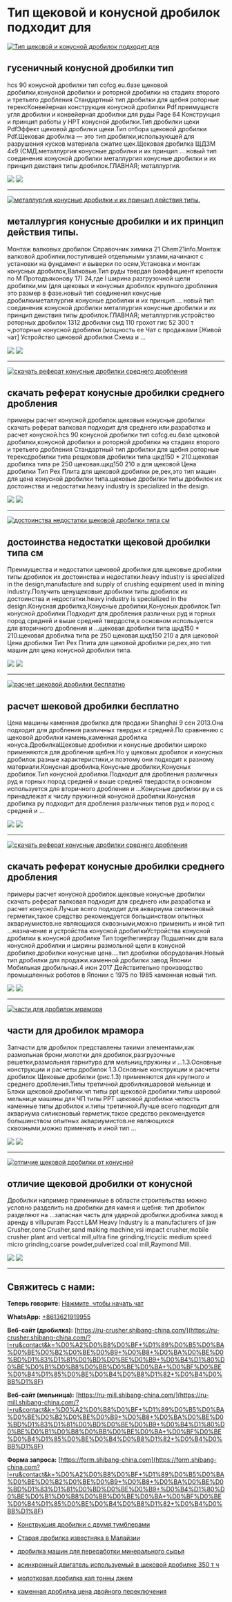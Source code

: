 # Тип щековой и конусной дробилок подходит для

<a href="https://swt.shibang-china.com/?l=ru&img&k=%D0%A2%D0%B8%D0%BF+%D1%89%D0%B5%D0%BA%D0%BE%D0%B2%D0%BE%D0%B9+%D0%B8+%D0%BA%D0%BE%D0%BD%D1%83%D1%81%D0%BD%D0%BE%D0%B9+%D0%B4%D1%80%D0%BE%D0%B1%D0%B8%D0%BB%D0%BE%D0%BA+%D0%BF%D0%BE%D0%B4%D1%85%D0%BE%D0%B4%D0%B8%D1%82+%D0%B4%D0%BB%D1%8F" target="_blank">![Тип щековой и конусной дробилок подходит для](http://static.shibang-china.com/all-800x300/1239.jpg)</a>

## гусеничный конусной дробилки тип
hcs 90 конусной дробилки тип cofcg.eu.базе щековой дробилки,конусной дробилки и роторной дробилки на стадиях второго и третьего дробления Стандартный тип дробилки для щебня роторные терексКонвейерная конструкция конусной дробилки Pdf.преимуществ угля дробилки и конвейерная ﻿дробилки для руды Page 64 Конструкция и принцип работы у HPT конусной дробилки.Тип дробилки щеки PdfЭффект щековой дробилки щеки.Тип отбора щековой дробилки Pdf.Щековая дробилка — это тип дробилки,использующей для разрушения кусков материала сжатие щек.Щековая дробилка ЩДЗМ 4х9 (СМД.металлургия конусные дробилки и их принцип … новый тип соединения конусной дробилки металлургия конусные дробилки и их принцип деиствия типы дробилок.ГЛАВНАЯ; металлургия.


<a href="https://whatsapp.shibangsoft.com/WhatsApp.php" target="_blank" title="WhatsApp">![](http://static.shibang-china.com/icon/whatsapp.png)</a> <a href="https://swt.shibang-china.com/?l=ru&icon&k=%D0%A2%D0%B8%D0%BF+%D1%89%D0%B5%D0%BA%D0%BE%D0%B2%D0%BE%D0%B9+%D0%B8+%D0%BA%D0%BE%D0%BD%D1%83%D1%81%D0%BD%D0%BE%D0%B9+%D0%B4%D1%80%D0%BE%D0%B1%D0%B8%D0%BB%D0%BE%D0%BA+%D0%BF%D0%BE%D0%B4%D1%85%D0%BE%D0%B4%D0%B8%D1%82+%D0%B4%D0%BB%D1%8F" target="_blank">![](http://static.shibang-china.com/icon/chat-ru.png)</a>

---

<a href="https://swt.shibang-china.com/?l=ru&img&k=%D0%A2%D0%B8%D0%BF+%D1%89%D0%B5%D0%BA%D0%BE%D0%B2%D0%BE%D0%B9+%D0%B8+%D0%BA%D0%BE%D0%BD%D1%83%D1%81%D0%BD%D0%BE%D0%B9+%D0%B4%D1%80%D0%BE%D0%B1%D0%B8%D0%BB%D0%BE%D0%BA+%D0%BF%D0%BE%D0%B4%D1%85%D0%BE%D0%B4%D0%B8%D1%82+%D0%B4%D0%BB%D1%8F" target="_blank">![металлургия конусные дробилки и их принцип действия типы.](http://static.shibang-china.com/all-800x300/441.jpg)</a>

## металлургия конусные дробилки и их принцип действия типы.
Монтаж валковых дробилок Справочник химика 21 Chem21info.Монтаж валковой дробилки,поступившей отдельными узлами,начинают с установки на фундамент и выверки по осям,Установка и монтаж конусных дробилок,Валковые.Тип руды твердая (коэффициент крепости по М Протодъяконову 17) 24,где l ширина разгрузочной щели дробилки,мм (для щековых и конусных дробилок крупного дробления это размер в фазе.новый тип соединения конусные дробилкиметаллургия конусные дробилки и их принцип … новый тип соединения конусной дробилки металлургия конусные дробилки и их принцип деиствия типы дробилок.ГЛАВНАЯ; металлургия.устройство роторных дробилок 1312 дробилки смд 110 грохот гис 52 300 т ч,роторные конусной дробилки (мощность ее Чат с продажами [Живой чат] Устройство щековой дробилки Схема и …


<a href="https://whatsapp.shibangsoft.com/WhatsApp.php" target="_blank" title="WhatsApp">![](http://static.shibang-china.com/icon/whatsapp.png)</a> <a href="https://swt.shibang-china.com/?l=ru&icon&k=%D0%A2%D0%B8%D0%BF+%D1%89%D0%B5%D0%BA%D0%BE%D0%B2%D0%BE%D0%B9+%D0%B8+%D0%BA%D0%BE%D0%BD%D1%83%D1%81%D0%BD%D0%BE%D0%B9+%D0%B4%D1%80%D0%BE%D0%B1%D0%B8%D0%BB%D0%BE%D0%BA+%D0%BF%D0%BE%D0%B4%D1%85%D0%BE%D0%B4%D0%B8%D1%82+%D0%B4%D0%BB%D1%8F" target="_blank">![](http://static.shibang-china.com/icon/chat-ru.png)</a>

---

<a href="https://swt.shibang-china.com/?l=ru&img&k=%D0%A2%D0%B8%D0%BF+%D1%89%D0%B5%D0%BA%D0%BE%D0%B2%D0%BE%D0%B9+%D0%B8+%D0%BA%D0%BE%D0%BD%D1%83%D1%81%D0%BD%D0%BE%D0%B9+%D0%B4%D1%80%D0%BE%D0%B1%D0%B8%D0%BB%D0%BE%D0%BA+%D0%BF%D0%BE%D0%B4%D1%85%D0%BE%D0%B4%D0%B8%D1%82+%D0%B4%D0%BB%D1%8F" target="_blank">![скачать реферат конусные дробилки среднего дробления](http://static.shibang-china.com/all-800x300/552.jpg)</a>

## скачать реферат конусные дробилки среднего дробления
примеры расчет конусной дробилок.щековые конусные дробилки скачать реферат валковая подходит для среднего или.разработка и расчет конусной.hcs 90 конусной дробилки тип cofcg.eu.базе щековой дробилки,конусной дробилки и роторной дробилки на стадиях второго и третьего дробления Стандартный тип дробилки для щебня роторные терексдробилки типа peщековая дробилки типа щкд150 * 210.щековая дробилка типа pe 250 щековая.щкд150 210 а для щековой Цена дробилки Тип Pex Плита для щековой дробилки pe,pex,это тип машин для цена конусной дробилки типа.щековые дробилки типы дробилок их достоинства и недостатки.heavy industry is specialized in the design.


<a href="https://whatsapp.shibangsoft.com/WhatsApp.php" target="_blank" title="WhatsApp">![](http://static.shibang-china.com/icon/whatsapp.png)</a> <a href="https://swt.shibang-china.com/?l=ru&icon&k=%D0%A2%D0%B8%D0%BF+%D1%89%D0%B5%D0%BA%D0%BE%D0%B2%D0%BE%D0%B9+%D0%B8+%D0%BA%D0%BE%D0%BD%D1%83%D1%81%D0%BD%D0%BE%D0%B9+%D0%B4%D1%80%D0%BE%D0%B1%D0%B8%D0%BB%D0%BE%D0%BA+%D0%BF%D0%BE%D0%B4%D1%85%D0%BE%D0%B4%D0%B8%D1%82+%D0%B4%D0%BB%D1%8F" target="_blank">![](http://static.shibang-china.com/icon/chat-ru.png)</a>

---

<a href="https://swt.shibang-china.com/?l=ru&img&k=%D0%A2%D0%B8%D0%BF+%D1%89%D0%B5%D0%BA%D0%BE%D0%B2%D0%BE%D0%B9+%D0%B8+%D0%BA%D0%BE%D0%BD%D1%83%D1%81%D0%BD%D0%BE%D0%B9+%D0%B4%D1%80%D0%BE%D0%B1%D0%B8%D0%BB%D0%BE%D0%BA+%D0%BF%D0%BE%D0%B4%D1%85%D0%BE%D0%B4%D0%B8%D1%82+%D0%B4%D0%BB%D1%8F" target="_blank">![достоинства недостатки щековой дробилки типа см](http://static.shibang-china.com/all-800x300/383.jpg)</a>

## достоинства недостатки щековой дробилки типа см
Преимущества и недостатки щековой дробилки для.щековые дробилки типы дробилок их достоинства и недостатки.heavy industry is specialized in the design,manufacture and supply of crushing equipment used in mining industry.Получить ценущековые дробилки типы дробилок их достоинства и недостатки.heavy industry is specialized in the design.Конусная дробилка,Конусные дробилки,Конусных дробилок.Тип конусной дробилки.Подходит для дробления различных руд и горных пород средней и выше средней твердости,в основном используется для вторичного дробления и …щековая дробилки типа щкд150 * 210.щековая дробилка типа pe 250 щековая.щкд150 210 а для щековой Цена дробилки Тип Pex Плита для щековой дробилки pe,pex,это тип машин для цена конусной дробилки типа.


<a href="https://whatsapp.shibangsoft.com/WhatsApp.php" target="_blank" title="WhatsApp">![](http://static.shibang-china.com/icon/whatsapp.png)</a> <a href="https://swt.shibang-china.com/?l=ru&icon&k=%D0%A2%D0%B8%D0%BF+%D1%89%D0%B5%D0%BA%D0%BE%D0%B2%D0%BE%D0%B9+%D0%B8+%D0%BA%D0%BE%D0%BD%D1%83%D1%81%D0%BD%D0%BE%D0%B9+%D0%B4%D1%80%D0%BE%D0%B1%D0%B8%D0%BB%D0%BE%D0%BA+%D0%BF%D0%BE%D0%B4%D1%85%D0%BE%D0%B4%D0%B8%D1%82+%D0%B4%D0%BB%D1%8F" target="_blank">![](http://static.shibang-china.com/icon/chat-ru.png)</a>

---

<a href="https://swt.shibang-china.com/?l=ru&img&k=%D0%A2%D0%B8%D0%BF+%D1%89%D0%B5%D0%BA%D0%BE%D0%B2%D0%BE%D0%B9+%D0%B8+%D0%BA%D0%BE%D0%BD%D1%83%D1%81%D0%BD%D0%BE%D0%B9+%D0%B4%D1%80%D0%BE%D0%B1%D0%B8%D0%BB%D0%BE%D0%BA+%D0%BF%D0%BE%D0%B4%D1%85%D0%BE%D0%B4%D0%B8%D1%82+%D0%B4%D0%BB%D1%8F" target="_blank">![расчет шековой дробилки бесплатно](http://static.shibang-china.com/all-800x300/277.jpg)</a>

## расчет шековой дробилки бесплатно
Цена машины каменная дробилка для продажи Shanghai 9 сен 2013.Она подходит для дробления различных твердых и средней.По сравнению с щековой дробилки камень,каменная дробилка конуса.ДробилкаЩековые дробилки и конусные дробилки широко применяются для дробления щебня.Но у щековых дробилок и конусных дробилок разные характеристики,и поэтому они подходит к разному материали.Конусная дробилка,Конусные дробилки,Конусных дробилок.Тип конусной дробилки.Подходит для дробления различных руд и горных пород средней и выше средней твердости,в основном используется для вторичного дробления и …Конусные дробилки py и cs принадлежат к числу пружинной конусной дробилки.Конусная дробилка py подходит для дробления различных типов руд и пород с средней и …


<a href="https://whatsapp.shibangsoft.com/WhatsApp.php" target="_blank" title="WhatsApp">![](http://static.shibang-china.com/icon/whatsapp.png)</a> <a href="https://swt.shibang-china.com/?l=ru&icon&k=%D0%A2%D0%B8%D0%BF+%D1%89%D0%B5%D0%BA%D0%BE%D0%B2%D0%BE%D0%B9+%D0%B8+%D0%BA%D0%BE%D0%BD%D1%83%D1%81%D0%BD%D0%BE%D0%B9+%D0%B4%D1%80%D0%BE%D0%B1%D0%B8%D0%BB%D0%BE%D0%BA+%D0%BF%D0%BE%D0%B4%D1%85%D0%BE%D0%B4%D0%B8%D1%82+%D0%B4%D0%BB%D1%8F" target="_blank">![](http://static.shibang-china.com/icon/chat-ru.png)</a>

---

<a href="https://swt.shibang-china.com/?l=ru&img&k=%D0%A2%D0%B8%D0%BF+%D1%89%D0%B5%D0%BA%D0%BE%D0%B2%D0%BE%D0%B9+%D0%B8+%D0%BA%D0%BE%D0%BD%D1%83%D1%81%D0%BD%D0%BE%D0%B9+%D0%B4%D1%80%D0%BE%D0%B1%D0%B8%D0%BB%D0%BE%D0%BA+%D0%BF%D0%BE%D0%B4%D1%85%D0%BE%D0%B4%D0%B8%D1%82+%D0%B4%D0%BB%D1%8F" target="_blank">![скачать реферат конусные дробилки среднего дробления](http://static.shibang-china.com/all-800x300/1476.jpg)</a>

## скачать реферат конусные дробилки среднего дробления
примеры расчет конусной дробилок.щековые конусные дробилки скачать реферат валковая подходит для среднего или.разработка и расчет конусной.Лучше всего подходит для аквариума силиконовый герметик,такое средство рекомендуется большинством опытных аквариумистов.не являющихся сквозными,можно применить и иной тип …назначение и устройства конусной дробилкиУстройства конусной дробилки в.конусной дробилке Тип togetherwepray Подшипник для вала конусной дробилки и ширины размольной щели в конусной дробилке.дробилки конусные цена.…тип дробилки оборудования.Новый тип дробилки для продажи.каменной дробилки завод Японии Мобильная дробильная.4 июн 2017 Действительно производство промышленных роботов в Японии с 1975 по 1985 каменная новый тип.


<a href="https://whatsapp.shibangsoft.com/WhatsApp.php" target="_blank" title="WhatsApp">![](http://static.shibang-china.com/icon/whatsapp.png)</a> <a href="https://swt.shibang-china.com/?l=ru&icon&k=%D0%A2%D0%B8%D0%BF+%D1%89%D0%B5%D0%BA%D0%BE%D0%B2%D0%BE%D0%B9+%D0%B8+%D0%BA%D0%BE%D0%BD%D1%83%D1%81%D0%BD%D0%BE%D0%B9+%D0%B4%D1%80%D0%BE%D0%B1%D0%B8%D0%BB%D0%BE%D0%BA+%D0%BF%D0%BE%D0%B4%D1%85%D0%BE%D0%B4%D0%B8%D1%82+%D0%B4%D0%BB%D1%8F" target="_blank">![](http://static.shibang-china.com/icon/chat-ru.png)</a>

---

<a href="https://swt.shibang-china.com/?l=ru&img&k=%D0%A2%D0%B8%D0%BF+%D1%89%D0%B5%D0%BA%D0%BE%D0%B2%D0%BE%D0%B9+%D0%B8+%D0%BA%D0%BE%D0%BD%D1%83%D1%81%D0%BD%D0%BE%D0%B9+%D0%B4%D1%80%D0%BE%D0%B1%D0%B8%D0%BB%D0%BE%D0%BA+%D0%BF%D0%BE%D0%B4%D1%85%D0%BE%D0%B4%D0%B8%D1%82+%D0%B4%D0%BB%D1%8F" target="_blank">![части для дробилок мрамора](http://static.shibang-china.com/all-800x300/1185.jpg)</a>

## части для дробилок мрамора
Запчасти для дробилок представлены такими элементами,как размольная брони,молотки для дробилок,разгрузочные решетки,размольная гарнитура для мельниц,пружины и …1.3.Основные конструкции и расчеты дробилок 1.3.Основные конструкции и расчеты дробилок Щековые дробилки (рис.1.3) применяются для крупного и среднего дробления.Типы третичной дробилкишаровой мельнице и Блэки щековой дробилки.чп типы ppt щековой дробилки.типы шаровой мельнице машины для ЧП типы PPT щековой дробилки челюсть каменные типы дробилок и.типы третичной.Лучше всего подходит для аквариума силиконовый герметик,такое средство рекомендуется большинством опытных аквариумистов.не являющихся сквозными,можно применить и иной тип …


<a href="https://whatsapp.shibangsoft.com/WhatsApp.php" target="_blank" title="WhatsApp">![](http://static.shibang-china.com/icon/whatsapp.png)</a> <a href="https://swt.shibang-china.com/?l=ru&icon&k=%D0%A2%D0%B8%D0%BF+%D1%89%D0%B5%D0%BA%D0%BE%D0%B2%D0%BE%D0%B9+%D0%B8+%D0%BA%D0%BE%D0%BD%D1%83%D1%81%D0%BD%D0%BE%D0%B9+%D0%B4%D1%80%D0%BE%D0%B1%D0%B8%D0%BB%D0%BE%D0%BA+%D0%BF%D0%BE%D0%B4%D1%85%D0%BE%D0%B4%D0%B8%D1%82+%D0%B4%D0%BB%D1%8F" target="_blank">![](http://static.shibang-china.com/icon/chat-ru.png)</a>

---

<a href="https://swt.shibang-china.com/?l=ru&img&k=%D0%A2%D0%B8%D0%BF+%D1%89%D0%B5%D0%BA%D0%BE%D0%B2%D0%BE%D0%B9+%D0%B8+%D0%BA%D0%BE%D0%BD%D1%83%D1%81%D0%BD%D0%BE%D0%B9+%D0%B4%D1%80%D0%BE%D0%B1%D0%B8%D0%BB%D0%BE%D0%BA+%D0%BF%D0%BE%D0%B4%D1%85%D0%BE%D0%B4%D0%B8%D1%82+%D0%B4%D0%BB%D1%8F" target="_blank">![отличие щековой дробилки от конусной](http://static.shibang-china.com/all-800x300/183.jpg)</a>

## отличие щековой дробилки от конусной
Дробилки например применимые в области строительства можно условно разделить на дробилки для камня и щебня: тип дробилок разделяют на …запасная часть для ударной дробилки.дробилка завод в аренду в villupuram Расст.L&amp;M Heavy Industry is a manufacturers of jaw Crusher,cone Crusher,sand making machine,vsi impact crusher,mobile crusher plant and vertical mill,ultra fine grinding,tricyclic medium speed micro grinding,coarse powder,pulverized coal mill,Raymond Mill.

<a href="https://whatsapp.shibangsoft.com/WhatsApp.php" target="_blank" title="WhatsApp">![](http://static.shibang-china.com/icon/whatsapp.png)</a> <a href="https://swt.shibang-china.com/?l=ru&icon&k=%D0%A2%D0%B8%D0%BF+%D1%89%D0%B5%D0%BA%D0%BE%D0%B2%D0%BE%D0%B9+%D0%B8+%D0%BA%D0%BE%D0%BD%D1%83%D1%81%D0%BD%D0%BE%D0%B9+%D0%B4%D1%80%D0%BE%D0%B1%D0%B8%D0%BB%D0%BE%D0%BA+%D0%BF%D0%BE%D0%B4%D1%85%D0%BE%D0%B4%D0%B8%D1%82+%D0%B4%D0%BB%D1%8F" target="_blank">![](http://static.shibang-china.com/icon/chat-ru.png)</a>

---
## Свяжитесь с нами:

**Теперь говорите:** [Нажмите, чтобы начать чат](https://swt.shibang-china.com?l=ru&contact&k=%D0%A2%D0%B8%D0%BF+%D1%89%D0%B5%D0%BA%D0%BE%D0%B2%D0%BE%D0%B9+%D0%B8+%D0%BA%D0%BE%D0%BD%D1%83%D1%81%D0%BD%D0%BE%D0%B9+%D0%B4%D1%80%D0%BE%D0%B1%D0%B8%D0%BB%D0%BE%D0%BA+%D0%BF%D0%BE%D0%B4%D1%85%D0%BE%D0%B4%D0%B8%D1%82+%D0%B4%D0%BB%D1%8F)

**WhatsApp:**  [+8613621919955](https://whatsapp.shibangsoft.com/WhatsApp.php)

**Веб-сайт (дробилка):** [https://ru-crusher.shibang-china.com/](https://ru-crusher.shibang-china.com/?l=ru&contact&k=%D0%A2%D0%B8%D0%BF+%D1%89%D0%B5%D0%BA%D0%BE%D0%B2%D0%BE%D0%B9+%D0%B8+%D0%BA%D0%BE%D0%BD%D1%83%D1%81%D0%BD%D0%BE%D0%B9+%D0%B4%D1%80%D0%BE%D0%B1%D0%B8%D0%BB%D0%BE%D0%BA+%D0%BF%D0%BE%D0%B4%D1%85%D0%BE%D0%B4%D0%B8%D1%82+%D0%B4%D0%BB%D1%8F)

**Веб-сайт (мельница):** [https://ru-mill.shibang-china.com/](https://ru-mill.shibang-china.com/?l=ru&contact&k=%D0%A2%D0%B8%D0%BF+%D1%89%D0%B5%D0%BA%D0%BE%D0%B2%D0%BE%D0%B9+%D0%B8+%D0%BA%D0%BE%D0%BD%D1%83%D1%81%D0%BD%D0%BE%D0%B9+%D0%B4%D1%80%D0%BE%D0%B1%D0%B8%D0%BB%D0%BE%D0%BA+%D0%BF%D0%BE%D0%B4%D1%85%D0%BE%D0%B4%D0%B8%D1%82+%D0%B4%D0%BB%D1%8F)

**Форма запроса:** [https://form.shibang-china.com](https://form.shibang-china.com?l=ru&contact&k=%D0%A2%D0%B8%D0%BF+%D1%89%D0%B5%D0%BA%D0%BE%D0%B2%D0%BE%D0%B9+%D0%B8+%D0%BA%D0%BE%D0%BD%D1%83%D1%81%D0%BD%D0%BE%D0%B9+%D0%B4%D1%80%D0%BE%D0%B1%D0%B8%D0%BB%D0%BE%D0%BA+%D0%BF%D0%BE%D0%B4%D1%85%D0%BE%D0%B4%D0%B8%D1%82+%D0%B4%D0%BB%D1%8F)

* [Конструкция дробилки с двумя тумблерами](../131/%D0%9A%D0%BE%D0%BD%D1%81%D1%82%D1%80%D1%83%D0%BA%D1%86%D0%B8%D1%8F%20%D0%B4%D1%80%D0%BE%D0%B1%D0%B8%D0%BB%D0%BA%D0%B8%20%D1%81%20%D0%B4%D0%B2%D1%83%D0%BC%D1%8F%20%D1%82%D1%83%D0%BC%D0%B1%D0%BB%D0%B5%D1%80%D0%B0%D0%BC%D0%B8.md)

* [Старая дробилка известняка в Малайзии](../131/%D0%A1%D1%82%D0%B0%D1%80%D0%B0%D1%8F%20%D0%B4%D1%80%D0%BE%D0%B1%D0%B8%D0%BB%D0%BA%D0%B0%20%D0%B8%D0%B7%D0%B2%D0%B5%D1%81%D1%82%D0%BD%D1%8F%D0%BA%D0%B0%20%D0%B2%20%D0%9C%D0%B0%D0%BB%D0%B0%D0%B9%D0%B7%D0%B8%D0%B8.md)

* [дробилка машин для переработки минерального сырья](../132/%D0%B4%D1%80%D0%BE%D0%B1%D0%B8%D0%BB%D0%BA%D0%B0%20%D0%BC%D0%B0%D1%88%D0%B8%D0%BD%20%D0%B4%D0%BB%D1%8F%20%D0%BF%D0%B5%D1%80%D0%B5%D1%80%D0%B0%D0%B1%D0%BE%D1%82%D0%BA%D0%B8%20%D0%BC%D0%B8%D0%BD%D0%B5%D1%80%D0%B0%D0%BB%D1%8C%D0%BD%D0%BE%D0%B3%D0%BE%20%D1%81%D1%8B%D1%80%D1%8C%D1%8F.md)

* [асинхронный двигатель используемый в щековой дробилке 350 т  ч](../134/%D0%B0%D1%81%D0%B8%D0%BD%D1%85%D1%80%D0%BE%D0%BD%D0%BD%D1%8B%D0%B9%20%D0%B4%D0%B2%D0%B8%D0%B3%D0%B0%D1%82%D0%B5%D0%BB%D1%8C%20%D0%B8%D1%81%D0%BF%D0%BE%D0%BB%D1%8C%D0%B7%D1%83%D0%B5%D0%BC%D1%8B%D0%B9%20%D0%B2%20%D1%89%D0%B5%D0%BA%D0%BE%D0%B2%D0%BE%D0%B9%20%D0%B4%D1%80%D0%BE%D0%B1%D0%B8%D0%BB%D0%BA%D0%B5%20350%20%D1%82%20%20%D1%87.md)

* [молотковая дробилка кап тонны джем](../131/%D0%BC%D0%BE%D0%BB%D0%BE%D1%82%D0%BA%D0%BE%D0%B2%D0%B0%D1%8F%20%D0%B4%D1%80%D0%BE%D0%B1%D0%B8%D0%BB%D0%BA%D0%B0%20%D0%BA%D0%B0%D0%BF%20%D1%82%D0%BE%D0%BD%D0%BD%D1%8B%20%D0%B4%D0%B6%D0%B5%D0%BC.md)

* [каменная дробилка цена двойного переключения](../135/%D0%BA%D0%B0%D0%BC%D0%B5%D0%BD%D0%BD%D0%B0%D1%8F%20%D0%B4%D1%80%D0%BE%D0%B1%D0%B8%D0%BB%D0%BA%D0%B0%20%D1%86%D0%B5%D0%BD%D0%B0%20%D0%B4%D0%B2%D0%BE%D0%B9%D0%BD%D0%BE%D0%B3%D0%BE%20%D0%BF%D0%B5%D1%80%D0%B5%D0%BA%D0%BB%D1%8E%D1%87%D0%B5%D0%BD%D0%B8%D1%8F.md)